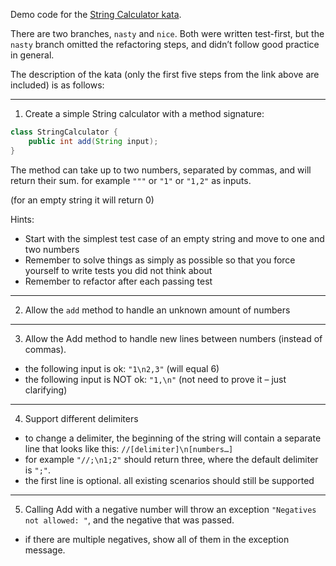 Demo code for the [String Calculator kata](https://osherove.com/tdd-kata-1).

There are two branches, `nasty` and `nice`. Both were written test-first, but the `nasty` branch omitted the refactoring
steps, and didn’t follow good practice in general.

The description of the kata (only the first five steps from the link above are included) is as follows:

----

1. Create a simple String calculator with a method signature:

```java
class StringCalculator {
    public int add(String input);
}
```

The method can take up to two numbers, separated by commas, and will return their sum.
for example `"""` or `"1"` or `"1,2"` as inputs.

(for an empty string it will return 0)

Hints:

  * Start with the simplest test case of an empty string and move to one and two numbers
  * Remember to solve things as simply as possible so that you force yourself to write tests you did not think about
  * Remember to refactor after each passing test

----

2. Allow the `add` method to handle an unknown amount of numbers

----

3. Allow the Add method to handle new lines between numbers (instead of commas).

  * the following input is ok: `"1\n2,3"` (will equal 6)
  * the following input is NOT ok: `"1,\n"` (not need to prove it – just clarifying)

----

4. Support different delimiters

  * to change a delimiter, the beginning of the string will contain a separate line that looks like
    this: `//[delimiter]\n[numbers…]`
  * for example `"//;\n1;2"` should return three, where the default delimiter is `";"`.
  * the first line is optional. all existing scenarios should still be supported

----

5. Calling Add with a negative number will throw an exception `"Negatives not allowed: "`, and the negative that was passed.

  * if there are multiple negatives, show all of them in the exception message.